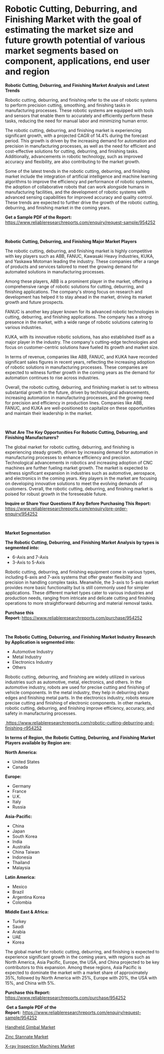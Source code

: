 <p><h1>Robotic Cutting, Deburring, and Finishing Market with the goal of estimating the market size and future growth potential of various market segments based on component, applications, end user and region</h1></p><p><strong>Robotic Cutting, Deburring, and Finishing Market Analysis and Latest Trends</strong></p>
<p><p>Robotic cutting, deburring, and finishing refer to the use of robotic systems to perform precision cutting, smoothing, and finishing tasks in manufacturing processes. These robotic systems are equipped with tools and sensors that enable them to accurately and efficiently perform these tasks, reducing the need for manual labor and minimizing human error.</p><p>The robotic cutting, deburring, and finishing market is experiencing significant growth, with a projected CAGR of 14.4% during the forecast period. This growth is driven by the increasing demand for automation and precision in manufacturing processes, as well as the need for efficient and cost-effective solutions for cutting, deburring, and finishing tasks. Additionally, advancements in robotic technology, such as improved accuracy and flexibility, are also contributing to the market growth.</p><p>Some of the latest trends in the robotic cutting, deburring, and finishing market include the integration of artificial intelligence and machine learning algorithms to improve the efficiency and performance of robotic systems, the adoption of collaborative robots that can work alongside humans in manufacturing facilities, and the development of robotic systems with advanced sensing capabilities for improved accuracy and quality control. These trends are expected to further drive the growth of the robotic cutting, deburring, and finishing market in the coming years.</p></p>
<p><strong>Get a Sample PDF of the Report:&nbsp;</strong> <a href="https://www.reliableresearchreports.com/enquiry/request-sample/954252">https://www.reliableresearchreports.com/enquiry/request-sample/954252</a></p>
<p>&nbsp;</p>
<p><strong>Robotic Cutting, Deburring, and Finishing Major Market Players</strong></p>
<p><p>The robotic cutting, deburring, and finishing market is highly competitive with key players such as ABB, FANUC, Kawasaki Heavy Industries, KUKA, and Yaskawa Motoman leading the industry. These companies offer a range of products and services tailored to meet the growing demand for automated solutions in manufacturing processes.</p><p>Among these players, ABB is a prominent player in the market, offering a comprehensive range of robotic solutions for cutting, deburring, and finishing applications. The company's strong focus on research and development has helped it to stay ahead in the market, driving its market growth and future prospects.</p><p>FANUC is another key player known for its advanced robotic technologies in cutting, deburring, and finishing applications. The company has a strong presence in the market, with a wide range of robotic solutions catering to various industries.</p><p>KUKA, with its innovative robotic solutions, has also established itself as a major player in the industry. The company's cutting-edge technologies and focus on customer-centric solutions have fueled its growth and market size.</p><p>In terms of revenue, companies like ABB, FANUC, and KUKA have recorded significant sales figures in recent years, reflecting the increasing adoption of robotic solutions in manufacturing processes. These companies are expected to witness further growth in the coming years as the demand for automation continues to rise across industries.</p><p>Overall, the robotic cutting, deburring, and finishing market is set to witness substantial growth in the future, driven by technological advancements, increasing automation in manufacturing processes, and the growing need for precision and efficiency in production lines. Companies like ABB, FANUC, and KUKA are well-positioned to capitalize on these opportunities and maintain their leadership in the market.</p></p>
<p>&nbsp;</p>
<p><strong>What Are The Key Opportunities For Robotic Cutting, Deburring, and Finishing Manufacturers?</strong></p>
<p><p>The global market for robotic cutting, deburring, and finishing is experiencing steady growth, driven by increasing demand for automation in manufacturing processes to enhance efficiency and precision. Technological advancements in robotics and increasing adoption of CNC machines are further fueling market growth. The market is expected to witness significant expansion in industries such as automotive, aerospace, and electronics in the coming years. Key players in the market are focusing on developing innovative solutions to meet the evolving demands of customers. Overall, the robotic cutting, deburring, and finishing market is poised for robust growth in the foreseeable future.</p></p>
<p><strong>Inquire or Share Your Questions If Any Before Purchasing This Report:</strong> <a href="https://www.reliableresearchreports.com/enquiry/pre-order-enquiry/954252">https://www.reliableresearchreports.com/enquiry/pre-order-enquiry/954252</a></p>
<p>&nbsp;</p>
<p><strong>Market Segmentation</strong></p>
<p><strong>The Robotic Cutting, Deburring, and Finishing Market Analysis by types is segmented into:</strong></p>
<p><ul><li>6-Axis and 7-Axis</li><li>3-Axis to 5-Axis</li></ul></p>
<p><p>Robotic cutting, deburring, and finishing equipment come in various types, including 6-axis and 7-axis systems that offer greater flexibility and precision in handling complex tasks. Meanwhile, the 3-axis to 5-axis market provides more basic functionality but is still commonly used for simpler applications. These different market types cater to various industries and production needs, ranging from intricate and delicate cutting and finishing operations to more straightforward deburring and material removal tasks.</p></p>
<p><strong>Purchase this Report:&nbsp;</strong><a href="https://www.reliableresearchreports.com/purchase/954252">https://www.reliableresearchreports.com/purchase/954252</a></p>
<p>&nbsp;</p>
<p><strong>The Robotic Cutting, Deburring, and Finishing Market Industry Research by Application is segmented into:</strong></p>
<p><ul><li>Automotive Industry</li><li>Metal Industry</li><li>Electronics Industry</li><li>Others</li></ul></p>
<p><p>Robotic cutting, deburring, and finishing are widely utilized in various industries such as automotive, metal, electronics, and others. In the automotive industry, robots are used for precise cutting and finishing of vehicle components. In the metal industry, they help in deburring sharp edges and finishing metal parts. In the electronics industry, robots ensure precise cutting and finishing of electronic components. In other markets, robotic cutting, deburring, and finishing improve efficiency, accuracy, and safety in manufacturing processes.</p></p>
<p><a href="https://www.reliableresearchreports.com/robotic-cutting-deburring-and-finishing-r954252">&nbsp;https://www.reliableresearchreports.com/robotic-cutting-deburring-and-finishing-r954252</a></p>
<p><strong>In terms of Region, the Robotic Cutting, Deburring, and Finishing Market Players available by Region are:</strong></p>
<p>
    <p> <strong> North America: </strong>
        <ul>
            <li>United States</li>
            <li>Canada</li>
        </ul>
        </p> 
    <p> <strong> Europe: </strong>
        <ul>
            <li>Germany</li>
            <li>France</li>
            <li>U.K.</li>
            <li>Italy</li>
            <li>Russia</li>
        </ul>
        </p> 
    <p> <strong> Asia-Pacific: </strong>
        <ul>
            <li>China</li>
            <li>Japan</li>
            <li>South Korea</li>
            <li>India</li>
            <li>Australia</li>
            <li>China Taiwan</li>
            <li>Indonesia</li>
            <li>Thailand</li>
            <li>Malaysia</li>
        </ul>
        </p> 
    <p> <strong> Latin America: </strong>
        <ul>
            <li>Mexico</li>
            <li>Brazil</li>
            <li>Argentina Korea</li>
            <li>Colombia</li>
        </ul>
        </p> 
    <p> <strong> Middle East & Africa: </strong>
        <ul>
            <li>Turkey</li>
            <li>Saudi</li>
            <li>Arabia</li>
            <li>UAE</li>
            <li>Korea</li>
        </ul>
    </p>
    </p>
<p><p>The global market for robotic cutting, deburring, and finishing is expected to experience significant growth in the coming years, with regions such as North America, Asia Pacific, Europe, the USA, and China projected to be key contributors to this expansion. Among these regions, Asia Pacific is expected to dominate the market with a market share of approximately 35%, followed by North America with 25%, Europe with 20%, the USA with 15%, and China with 5%.</p></p>
<p><strong>Purchase this Report: </strong><a href="https://www.reliableresearchreports.com/purchase/954252">https://www.reliableresearchreports.com/purchase/954252</a></p>
<p>&nbsp;<strong>Get a Sample PDF of the Report:&nbsp;&nbsp;</strong><a href="https://www.reliableresearchreports.com/enquiry/request-sample/954252">https://www.reliableresearchreports.com/enquiry/request-sample/954252</a></p>
<p><strong></strong></p>
<p><p><a href="https://zircon-bluebell-299.notion.site/Handheld-Gimbal-Market-Comprehensive-Assessment-by-Type-Application-and-Geography-b9957ca5b3ef47a1a37ccb6e2074c686">Handheld Gimbal Market</a></p><p><a href="https://issuu.com/reportprime-2/docs/zinc-stannate-market-size-2030.pptx">Zinc Stannate Market</a></p><p><a href="https://github.com/mancsybtousav/Market-Research-Report-List-2/blob/main/x-ray-inspection-machines-market.md">X-ray Inspection Machines Market</a></p></p>